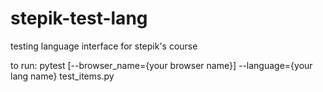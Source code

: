 # stepik-test-lang
testing language interface for stepik's course

to run:
pytest [--browser_name={your browser name}] --language={your lang name} test_items.py
